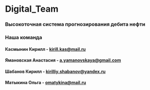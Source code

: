 # Digital_Team
### Высокоточная система прогнозирования дебита нефти

### Наша команда
#### Касмынин Кирилл - kirill.kas@mail.ru
#### Ямановская Анастасия - a.yamanovskaya@gmail.com
#### Шабанов Кирилл - kirilliy.shabanov@yandex.ru
#### Матыкина Ольга - omatykina@mail.ru
